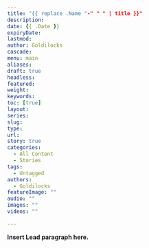 ```yaml
---
title: "{{ replace .Name "-" " " | title }}"
description: 
date: {{ .Date }}
expiryDate:
lastmod: 
author: Goldilocks
cascade:
menu: main
aliases:
draft: true
headless:
featured:
weight:
keywords:
toc: [true]
layout:
series:
slug:
type:
url:
story: true
categories:
  - All Content
  - Stories
tags:
  - Untagged
authors:
  - Goldilocks
featureImage: ""
audio: ""
images: ""
videos: ""

---
```


**Insert Lead paragraph here.**
